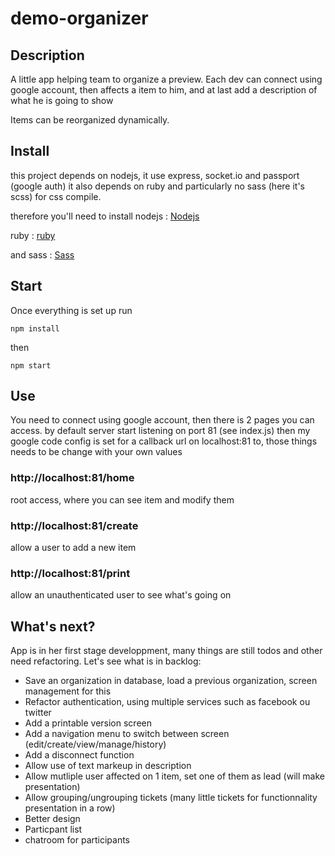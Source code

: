 # demo-organizer

## Description

A little app helping team to organize a preview.
Each dev can connect using google account, then affects a item to him, and at last add a description of what he is going
to show

Items can be reorganized dynamically.

## Install

this project depends on nodejs, it use express, socket.io and passport (google auth)
it also depends on ruby and particularly no sass (here it's scss) for css compile.

therefore you'll need to install nodejs : [Nodejs](https://nodejs.org/en/)

ruby : [ruby](https://www.ruby-lang.org/fr/)

and sass : [Sass](http://sass-lang.com/install)


## Start

Once everything is set up
run

    npm install

then

    npm start

## Use

You need to connect using google account, then there is 2 pages you can access.
by default server start listening on port 81 (see index.js)
then my google code config is set for a callback url on localhost:81 to, those things needs to be change with
your own values

### http://localhost:81/home
root access, where you can see item and modify them

### http://localhost:81/create
allow a user to add a new item

### http://localhost:81/print
allow an unauthenticated user to see what's going on

## What's next?

App is in her first stage developpment, many things are still todos and other need refactoring.
Let's see what is in backlog:

- Save an organization in database, load a previous organization, screen management for this
- Refactor authentication, using multiple services such as facebook ou twitter
- Add a printable version screen
- Add a navigation menu to switch between screen (edit/create/view/manage/history)
- Add a disconnect function
- Allow use of text markeup in description
- Allow mutliple user affected on 1 item, set one of them as lead (will make presentation)
- Allow grouping/ungrouping tickets (many little tickets for functionnality presentation in a row)
- Better design
- Particpant list
- chatroom for participants
